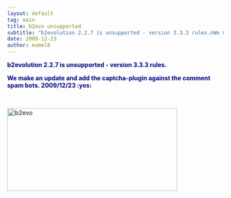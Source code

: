 ```yaml
---
layout: default
tag: main
title: b2evo unsupported
subtitle: "b2evolution 2.2.7 is unsupported - version 3.3.3 rules.nWe make an update and add the captcha-plugin against the comment spam bots.  2009/12/23"
date: 2009-12-23
author: eumel8
---
```


<p><span style="color: #000080;"><strong>b2evolution 2.2.7 is unsupported - version 3.3.3 rules.</strong></span></p>
<p><strong><span style="color: #000080;">We make an update and add the captcha-plugin against the comment spam bots. 2009/12/23 :yes:<br /></span></strong></p>
<p><strong><span style="color: #000080;"><br /></span></strong></p>
<p><img title="b2evo" src="http://www.hostcolor.com/images/contents/b2evolution-blog-hosting-plan.gif" alt="b2evo" width="395" height="193" /></p>
